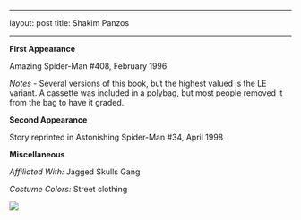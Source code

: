   ---
layout: post
title: Shakim Panzos

---

**First Appearance**

Amazing Spider-Man #408, February 1996

*Notes* - Several versions of this book, but the highest valued is the LE variant. A cassette was included in a polybag, but most people removed it from the bag to have it graded.

**Second Appearance**

Story reprinted in Astonishing Spider-Man #34, April 1998

**Miscellaneous**

*Affiliated With:*  Jagged Skulls Gang

*Costume Colors:*  Street clothing

<img src="http://comicfirsts.com/images/marvel/amazing-spider-man-issue-408">
